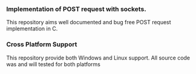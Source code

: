 ### Implementation of POST request with sockets.

This repository aims well documented and bug free POST request implementation in C.

### Cross Platform Support 

This repository provide both Windows and Linux support. All source code was and will tested for both platforms